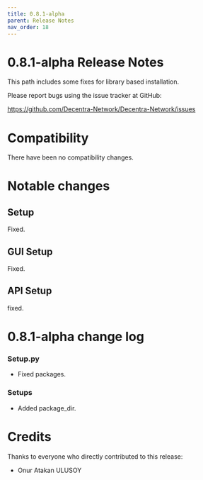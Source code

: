 ```yaml
---
title: 0.8.1-alpha
parent: Release Notes
nav_order: 18
---
```


# 0.8.1-alpha Release Notes

This path includes some fixes for library based installation.

Please report bugs using the issue tracker at GitHub:

<https://github.com/Decentra-Network/Decentra-Network/issues>

# Compatibility

There have been no compatibility changes.

# Notable changes

## Setup

Fixed.

## GUI Setup

Fixed.

## API Setup

fixed.

# 0.8.1-alpha change log

### Setup.py

- Fixed packages.

### Setups

- Added package_dir.

# Credits

Thanks to everyone who directly contributed to this release:

- Onur Atakan ULUSOY
